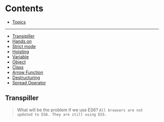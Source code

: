 # Contents

* [Topics](#topics)
----------------------------------------------------------------------------------------------------------------------
* [Transipiller](#transpiller)
* [Hands on](#hands-on)
* [Strict mode](#strict-mode)
* [Hoisting](#hoisting)
* [Variable](#variable)
* [Object](#object)
* [Class](#class)
* [Arrow Function](#arrow-function)
* [Destructuring](#destructuring)
* [Spread Operator](#spread-operator)

## Transpiller
> What will be the problem if we use ES6?
`All browsers are not updated to ES6. They are still using ES5.`



